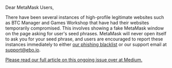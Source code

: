 Dear MetaMask Users,

There have been several instances of high-profile legitimate websites such as BTC Manager and Games Workshop that have had their websites temporarily compromised. This involves showing a fake MetaMask window on the page asking for user's seed phrases. MetaMask will never open itself to ask you for your seed phrase, and users are encouraged to report these instances immediately to either [our phishing blacklist](https://github.com/MetaMask/eth-phishing-detect/issues) or our support email at [support@ebo.io](mailto:support@ebo.io).

[Please read our full article on this ongoing issue over at Medium.](https://medium.com/metamask/new-phishing-strategy-becoming-common-1b1123837168)
